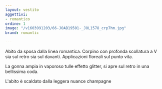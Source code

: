 ```yaml
---
layout: vestito
aggettivi:
- romantico
ordine: 1
image: "/v1603991203/66-JOAB19501-_JOL1578_crp7hm.jpg"
brand: romantic

---
```

Abito da sposa dalla linea romantica. Corpino con profonda scollatura a V sia sul retro sia sul davanti. Applicazioni floreali sul punto vita.

La gonna ampia in vaporoso tulle effetto glitter, si apre sul retro in una bellissima coda.

L'abito è scaldato dalla leggera nuance champagne